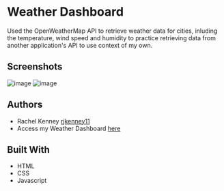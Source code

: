 # Weather Dashboard
Used the OpenWeatherMap API to retrieve weather data for cities, inluding the temperature, wind speed and humidity to practice retrieving data from another application's API to use context of my own. 


## Screenshots
![image](https://user-images.githubusercontent.com/74163812/108654429-a9588800-7496-11eb-9007-1647b8136749.png)
![image](https://user-images.githubusercontent.com/74163812/107313049-c5eccd00-6a5f-11eb-99f3-18c34a9cc172.png)


## Authors
<ul>
<li> Rachel Kenney <a href="https://github.com/rjkenney11" target="_blank">rjkenney11</a> </li>
<li> Access my Weather Dashboard <a href="https://rjkenney11.github.io/Weather-Dashboard/" target="_blank">here</a>  </li>
</ul>

## Built With
<ul> 
<li> HTML </li>
<li> CSS </li>
<li> Javascript </li>
</ul>

